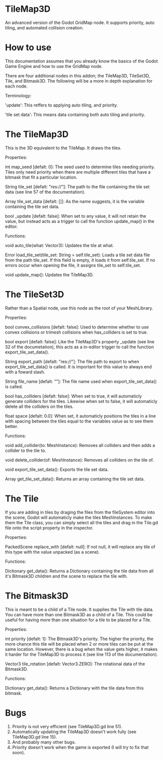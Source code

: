 # TileMap3D
An advanced version of the Godot GridMap node. It supports priority, auto tiling, and automated collision creation.
# How to use
This documentation assumes that you already know the basics of the Godot Game Engine and how to use the GridMap node.

There are four additional nodes in this addon; the TileMap3D, TileSet3D, Tile, and Bitmask3D.
The following will be a more in depth explanation for each node.

Terminology:

'update':
This reffers to applying auto tiling, and priority.

'tile set data':
This means data containing both auto tiling and priority.


# The TileMap3D
This is the 3D equivalent to the TileMap. It draws the tiles.

Properties:

int map_seed [defalt: 0]:
  The seed used to determine tiles needing priority. Tiles only need priority when there are multiple different tiles that have a bitmask that fit a particular location.

String tile_set [defalt: "res://"]:
  The path to the file containing the tile set data (see line 57 of the documentation).

Array tile_set_data [defalt: []]:
  As the name suggests, it is the variable containing the tile set data.

bool _update [defalt: false]:
  When set to any value, it will not retain the value, but instead acts as a trigger to call the function update_map() in the editor.

Functions:

void auto_tile(what: Vector3):
  Updates the tile at what.

Error load_tile_set(tile_set: String = self.tile_set):
  Loads a tile set data file from the path tile_set. If this field is empty, it loads it from self.tile_set. If no errors occur when opening the file, it assigns tile_set to self.tile_set.

void update_map():
  Updates the TileMap3D.

# The TileSet3D
Rather than a Spatial node, use this node as the root of your MeshLibrary.

Properties:

bool convex_collisions [defalt: false]:
  Used to determine whether to use convex collisions or trimesh collisions when has_colliders is set to true.

bool export [defalt: false]:
  Like the TileMap3D's property _update (see line 32 of the documetation), this acts as a in-editor trigger to call the function export_tile_set_data().

String export_path [defalt: "res://"]:
  The file path to export to when export_tile_set_data() is called. It is important for this value to always end with a foward slash.

String file_name [defalt: ""]:
  The file name used when export_tile_set_data() is called.

bool has_colliders [defalt: false]:
  When set to true, it will automaticly generate colliders for the tiles. Likewise when set to false, it will automaticly delete all the colliders on the tiles.

float space [defalt: 0.0]:
  When set, it automaticly positions the tiles in a line with spacing between the tiles equal to the variables value as to see them better.

Functions:

void add_collider(to: MeshInstance):
  Removes all colliders and then adds a collider to the tile to.

void delete_collider(of: MeshInstance):
  Removes all colliders on the tile of.

void export_tile_set_data():
  Exports the tile set data.

Array get_tile_set_data():
  Returns an array containing the tile set data.

# The Tile
If you are adding in tiles by draging the files from the fileSystem editor into the scene, Godot will automaticly make the tiles MeshInstances. To make them the Tile class, you can simply select all the tiles and drag in the Tile.gd file onto the script property in the inspector.

Properties:

PackedScene replace_with [defalt: null]:
  If not null, it will replace any tile of this type with the value unpacked (as a scene).

Functions:

Dictionary get_data():
  Returns a Dictionary containing the tile data from all it's Bitmask3D children and the scene to replace the tile with.

# The Bitmask3D
This is meant to be a child of a Tile node. It supplies the Tile with tile data. You can have more than one Bitmask3D as a child of a Tile. This could be useful for having more than one situation for a tile to be placed for a Tile.

Properties:

int priority [defalt: 1]:
  The Bitmask3D's priority. The higher the priority, the more chance this tile will be placed when 2 or more tiles can be put at the same location. However, there is a bug when the value gets higher, it makes it harder for the TileMap3D to process it (see line 113 of the documentation).

Vector3 tile_rotation [defalt: Vector3.ZERO]:
  The rotational data of the Bitmask3D.

Functions:

Dictionary get_data():
  Returns a Dictionary with the tile data from this bitmask.

# Bugs
1. Priority is not very efficient (see TileMap3D.gd line 51).
2. Automatically updating the TileMap3D doesn't work fully (see TileMap3D.gd line 15).
3. And probably many other bugs.
4. Priority doesn't work when the game is exported (I will try to fix that soon).
